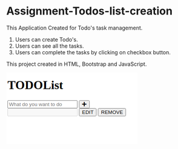 # Assignment-Todos-list-creation
This Application Created for Todo's task management. 
1. Users can create Todo's.
2. Users can see all the tasks.
3. Users can complete the tasks by clicking on checkbox button.


This project created in HTML, Bootstrap and JavaScript.

![Screenshot](todoAssignmentS1.png)
